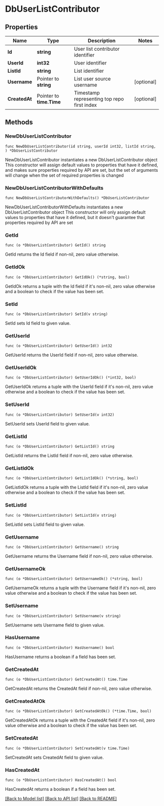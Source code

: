 # DbUserListContributor

## Properties

Name | Type | Description | Notes
------------ | ------------- | ------------- | -------------
**Id** | **string** | User list contributor identifier | 
**UserId** | **int32** | User identifier | 
**ListId** | **string** | List identifier | 
**Username** | Pointer to **string** | List user source username | [optional] 
**CreatedAt** | Pointer to **time.Time** | Timestamp representing top repo first index | [optional] 

## Methods

### NewDbUserListContributor

`func NewDbUserListContributor(id string, userId int32, listId string, ) *DbUserListContributor`

NewDbUserListContributor instantiates a new DbUserListContributor object
This constructor will assign default values to properties that have it defined,
and makes sure properties required by API are set, but the set of arguments
will change when the set of required properties is changed

### NewDbUserListContributorWithDefaults

`func NewDbUserListContributorWithDefaults() *DbUserListContributor`

NewDbUserListContributorWithDefaults instantiates a new DbUserListContributor object
This constructor will only assign default values to properties that have it defined,
but it doesn't guarantee that properties required by API are set

### GetId

`func (o *DbUserListContributor) GetId() string`

GetId returns the Id field if non-nil, zero value otherwise.

### GetIdOk

`func (o *DbUserListContributor) GetIdOk() (*string, bool)`

GetIdOk returns a tuple with the Id field if it's non-nil, zero value otherwise
and a boolean to check if the value has been set.

### SetId

`func (o *DbUserListContributor) SetId(v string)`

SetId sets Id field to given value.


### GetUserId

`func (o *DbUserListContributor) GetUserId() int32`

GetUserId returns the UserId field if non-nil, zero value otherwise.

### GetUserIdOk

`func (o *DbUserListContributor) GetUserIdOk() (*int32, bool)`

GetUserIdOk returns a tuple with the UserId field if it's non-nil, zero value otherwise
and a boolean to check if the value has been set.

### SetUserId

`func (o *DbUserListContributor) SetUserId(v int32)`

SetUserId sets UserId field to given value.


### GetListId

`func (o *DbUserListContributor) GetListId() string`

GetListId returns the ListId field if non-nil, zero value otherwise.

### GetListIdOk

`func (o *DbUserListContributor) GetListIdOk() (*string, bool)`

GetListIdOk returns a tuple with the ListId field if it's non-nil, zero value otherwise
and a boolean to check if the value has been set.

### SetListId

`func (o *DbUserListContributor) SetListId(v string)`

SetListId sets ListId field to given value.


### GetUsername

`func (o *DbUserListContributor) GetUsername() string`

GetUsername returns the Username field if non-nil, zero value otherwise.

### GetUsernameOk

`func (o *DbUserListContributor) GetUsernameOk() (*string, bool)`

GetUsernameOk returns a tuple with the Username field if it's non-nil, zero value otherwise
and a boolean to check if the value has been set.

### SetUsername

`func (o *DbUserListContributor) SetUsername(v string)`

SetUsername sets Username field to given value.

### HasUsername

`func (o *DbUserListContributor) HasUsername() bool`

HasUsername returns a boolean if a field has been set.

### GetCreatedAt

`func (o *DbUserListContributor) GetCreatedAt() time.Time`

GetCreatedAt returns the CreatedAt field if non-nil, zero value otherwise.

### GetCreatedAtOk

`func (o *DbUserListContributor) GetCreatedAtOk() (*time.Time, bool)`

GetCreatedAtOk returns a tuple with the CreatedAt field if it's non-nil, zero value otherwise
and a boolean to check if the value has been set.

### SetCreatedAt

`func (o *DbUserListContributor) SetCreatedAt(v time.Time)`

SetCreatedAt sets CreatedAt field to given value.

### HasCreatedAt

`func (o *DbUserListContributor) HasCreatedAt() bool`

HasCreatedAt returns a boolean if a field has been set.


[[Back to Model list]](../README.md#documentation-for-models) [[Back to API list]](../README.md#documentation-for-api-endpoints) [[Back to README]](../README.md)


